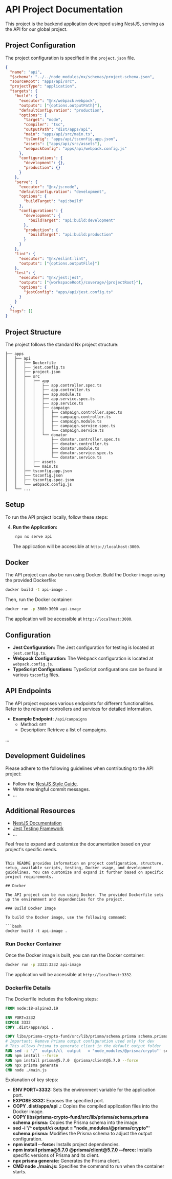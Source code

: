 # API Project Documentation

This project is the backend application developed using NestJS, serving as the API for our global project.

## Project Configuration

The project configuration is specified in the `project.json` file.

```json
{
  "name": "api",
  "$schema": "../../node_modules/nx/schemas/project-schema.json",
  "sourceRoot": "apps/api/src",
  "projectType": "application",
  "targets": {
    "build": {
      "executor": "@nx/webpack:webpack",
      "outputs": ["{options.outputPath}"],
      "defaultConfiguration": "production",
      "options": {
        "target": "node",
        "compiler": "tsc",
        "outputPath": "dist/apps/api",
        "main": "apps/api/src/main.ts",
        "tsConfig": "apps/api/tsconfig.app.json",
        "assets": ["apps/api/src/assets"],
        "webpackConfig": "apps/api/webpack.config.js"
      },
      "configurations": {
        "development": {},
        "production": {}
      }
    },
    "serve": {
      "executor": "@nx/js:node",
      "defaultConfiguration": "development",
      "options": {
        "buildTarget": "api:build"
      },
      "configurations": {
        "development": {
          "buildTarget": "api:build:development"
        },
        "production": {
          "buildTarget": "api:build:production"
        }
      }
    },
    "lint": {
      "executor": "@nx/eslint:lint",
      "outputs": ["{options.outputFile}"]
    },
    "test": {
      "executor": "@nx/jest:jest",
      "outputs": ["{workspaceRoot}/coverage/{projectRoot}"],
      "options": {
        "jestConfig": "apps/api/jest.config.ts"
      }
    }
  },
  "tags": []
}
```

## Project Structure

The project follows the standard Nx project structure:

```
├── apps
│   ├── api
│   │   ├── Dockerfile
│   │   ├── jest.config.ts
│   │   ├── project.json
│   │   ├── src
│   │   │   ├── app
│   │   │   │   ├── app.controller.spec.ts
│   │   │   │   ├── app.controller.ts
│   │   │   │   ├── app.module.ts
│   │   │   │   ├── app.service.spec.ts
│   │   │   │   ├── app.service.ts
│   │   │   │   ├── campaign
│   │   │   │   │   ├── campaign.controller.spec.ts
│   │   │   │   │   ├── campaign.controller.ts
│   │   │   │   │   ├── campaign.module.ts
│   │   │   │   │   ├── campaign.service.spec.ts
│   │   │   │   │   └── campaign.service.ts
│   │   │   │   └── donator
│   │   │   │       ├── donator.controller.spec.ts
│   │   │   │       ├── donator.controller.ts
│   │   │   │       ├── donator.module.ts
│   │   │   │       ├── donator.service.spec.ts
│   │   │   │       └── donator.service.ts
│   │   │   ├── assets
│   │   │   └── main.ts
│   │   ├── tsconfig.app.json
│   │   ├── tsconfig.json
│   │   ├── tsconfig.spec.json
│   │   └── webpack.config.js
│   └── ...
```

## Setup

To run the API project locally, follow these steps:

4. **Run the Application:**
   ```bash
    npx nx serve api
   ```
   The application will be accessible at `http://localhost:3000`.

<!-- ## Testing

To run tests for the API project, use the following command:

```bash
npm test
``` -->

<!-- For more details on testing configurations, refer to the `jest.config.ts` file. -->

## Docker

The API project can also be run using Docker. Build the Docker image using the provided Dockerfile:

```bash
docker build -t api-image .
```

Then, run the Docker container:

```bash
docker run -p 3000:3000 api-image
```

The application will be accessible at `http://localhost:3000`.

## Configuration

- **Jest Configuration:** The Jest configuration for testing is located at `jest.config.ts`.
- **Webpack Configuration:** The Webpack configuration is located at `webpack.config.js`.
- **TypeScript Configurations:** TypeScript configurations can be found in various `tsconfig` files.

## API Endpoints

The API project exposes various endpoints for different functionalities. Refer to the relevant controllers and services for detailed information.

- **Example Endpoint:** `/api/campaigns`
  - Method: `GET`
  - Description: Retrieve a list of campaigns.

...

## Development Guidelines

Please adhere to the following guidelines when contributing to the API project:

- Follow the [NestJS Style Guide](https://docs.nestjs.com/styleguide).
- Write meaningful commit messages.
- ...

## Additional Resources

- [NestJS Documentation](https://docs.nestjs.com/)
- [Jest Testing Framework](https://jestjs.io/)
- ...

Feel free to expand and customize the documentation based on your project's specific needs.

````

This README provides information on project configuration, structure, setup, available scripts, testing, Docker usage, and development guidelines. You can customize and expand it further based on specific project requirements.

## Docker

The API project can be run using Docker. The provided Dockerfile sets up the environment and dependencies for the project.

### Build Docker Image

To build the Docker image, use the following command:

```bash
docker build -t api-image .
````

### Run Docker Container

Once the Docker image is built, you can run the Docker container:

```bash
docker run -p 3332:3332 api-image
```

The application will be accessible at `http://localhost:3332`.

### Dockerfile Details

The Dockerfile includes the following steps:

```dockerfile
FROM node:18-alpine3.19

ENV PORT=3332
EXPOSE 3332
COPY .dist/apps/api .

COPY libs/prisma-crypto-fund/src/lib/prisma/schema.prisma schema.prisma
# Important: Remove Prisma output configuration used only for dev
# This allows Prisma to generate client in the default output folder
RUN sed -i '/^  output/c\  output   = "node_modules/@prisma/crypto"' schema.prisma
RUN npm install --force
RUN npm install prisma@5.7.0  @prisma/client@5.7.0 --force
RUN npx prisma generate
CMD node ./main.js
```

Explanation of key steps:

- **ENV PORT=3332:** Sets the environment variable for the application port.
- **EXPOSE 3332:** Exposes the specified port.
- **COPY .dist/apps/api .:** Copies the compiled application files into the Docker image.
- **COPY libs/prisma-crypto-fund/src/lib/prisma/schema.prisma schema.prisma:** Copies the Prisma schema into the image.
- **sed -i '/^ output/c\ output = "node_modules/@prisma/crypto"' schema.prisma:** Modifies the Prisma schema to adjust the output configuration.
- **npm install --force:** Installs project dependencies.
- **npm install prisma@5.7.0 @prisma/client@5.7.0 --force:** Installs specific versions of Prisma and its client.
- **npx prisma generate:** Generates the Prisma client.
- **CMD node ./main.js:** Specifies the command to run when the container starts.
